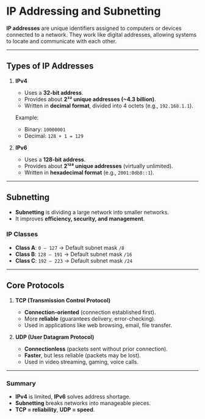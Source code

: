 # IP Addressing and Subnetting

**IP addresses** are unique identifiers assigned to computers or devices connected to a network. They work like digital addresses, allowing systems to locate and communicate with each other.

---

## Types of IP Addresses

1. **IPv4**

   * Uses a **32-bit address**.
   * Provides about **2³² unique addresses (~4.3 billion)**.
   * Written in **decimal format**, divided into 4 octets (e.g., `192.168.1.1`).

   Example:

   * Binary: `10000001`
   * Decimal: `128 + 1 = 129`

2. **IPv6**

   * Uses a **128-bit address**.
   * Provides about **2¹²⁸ unique addresses** (virtually unlimited).
   * Written in **hexadecimal format** (e.g., `2001:0db8::1`).

---

## Subnetting

* **Subnetting** is dividing a large network into smaller networks.
* It improves **efficiency, security, and management**.

### IP Classes

* **Class A**: `0 – 127` → Default subnet mask `/8`
* **Class B**: `128 – 191` → Default subnet mask `/16`
* **Class C**: `192 – 223` → Default subnet mask `/24`

---

## Core Protocols

1. **TCP (Transmission Control Protocol)**

   * **Connection-oriented** (connection established first).
   * More **reliable** (guarantees delivery, error-checking).
   * Used in applications like web browsing, email, file transfer.

2. **UDP (User Datagram Protocol)**

   * **Connectionless** (packets sent without prior connection).
   * **Faster**, but less reliable (packets may be lost).
   * Used in video streaming, gaming, voice calls.

---

### Summary

* **IPv4** is limited, **IPv6** solves address shortage.
* **Subnetting** breaks networks into manageable pieces.
* **TCP = reliability**, **UDP = speed**.
